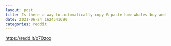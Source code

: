 ```yaml
--- 
layout: post 
title: Is there a way to automatically copy & paste how whales buy and sell BTC? 
date: 2021-06-24 1624541690 
categories: reddit 
--- 
```

https://redd.it/o70zox